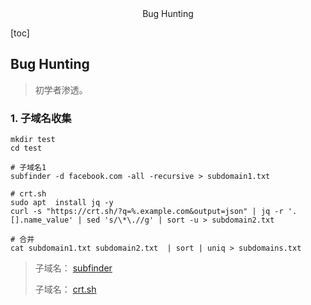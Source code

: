 <center>Bug Hunting</center>





[toc]









## Bug Hunting

> 初学者渗透。









### 1. 子域名收集

```shell
mkdir test
cd test

# 子域名1
subfinder -d facebook.com -all -recursive > subdomain1.txt

# crt.sh
sudo apt  install jq -y
curl -s "https://crt.sh/?q=%.example.com&output=json" | jq -r '.[].name_value' | sed 's/\*\.//g' | sort -u > subdomain2.txt

# 合并
cat subdomain1.txt subdomain2.txt  | sort | uniq > subdomains.txt

```

> 子域名： [subfinder](https://github.com/projectdiscovery/subfinder) 
>
> 子域名： [crt.sh](https://github.com/crtsh)





